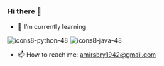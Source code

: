 ### Hi there 👋

- 🌱 I’m currently learning 

![icons8-python-48](https://user-images.githubusercontent.com/89149731/159660497-a4a2eeee-c948-44ab-9244-b9228f8dfc0f.png)
![icons8-java-48](https://user-images.githubusercontent.com/89149731/159660281-1226cceb-cc94-4b67-8a7b-52e10488a223.png)


- 📫 How to reach me: amirsbry1942@gmail.com
